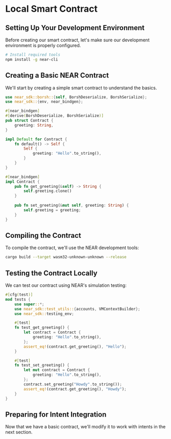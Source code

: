 
# Local Smart Contract

## Setting Up Your Development Environment

Before creating our smart contract, let's make sure our development environment is properly configured.

```bash
# Install required tools
npm install -g near-cli
```

## Creating a Basic NEAR Contract

We'll start by creating a simple smart contract to understand the basics.

```rust
use near_sdk::borsh::{self, BorshDeserialize, BorshSerialize};
use near_sdk::{env, near_bindgen};

#[near_bindgen]
#[derive(BorshDeserialize, BorshSerialize)]
pub struct Contract {
    greeting: String,
}

impl Default for Contract {
    fn default() -> Self {
        Self {
            greeting: "Hello".to_string(),
        }
    }
}

#[near_bindgen]
impl Contract {
    pub fn get_greeting(&self) -> String {
        self.greeting.clone()
    }
    
    pub fn set_greeting(&mut self, greeting: String) {
        self.greeting = greeting;
    }
}
```

## Compiling the Contract

To compile the contract, we'll use the NEAR development tools:

```bash
cargo build --target wasm32-unknown-unknown --release
```

## Testing the Contract Locally

We can test our contract using NEAR's simulation testing:

```rust
#[cfg(test)]
mod tests {
    use super::*;
    use near_sdk::test_utils::{accounts, VMContextBuilder};
    use near_sdk::testing_env;

    #[test]
    fn test_get_greeting() {
        let contract = Contract {
            greeting: "Hello".to_string(),
        };
        assert_eq!(contract.get_greeting(), "Hello");
    }

    #[test]
    fn test_set_greeting() {
        let mut contract = Contract {
            greeting: "Hello".to_string(),
        };
        contract.set_greeting("Howdy".to_string());
        assert_eq!(contract.get_greeting(), "Howdy");
    }
}
```

## Preparing for Intent Integration

Now that we have a basic contract, we'll modify it to work with intents in the next section.
